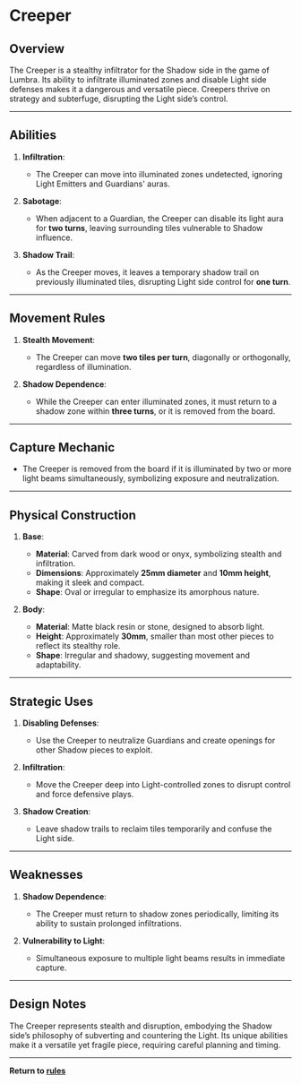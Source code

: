 # Creeper

## **Overview**
The Creeper is a stealthy infiltrator for the Shadow side in the game of Lumbra. Its ability to infiltrate illuminated zones and disable Light side defenses makes it a dangerous and versatile piece. Creepers thrive on strategy and subterfuge, disrupting the Light side’s control.

---

## **Abilities**
1. **Infiltration**:
   - The Creeper can move into illuminated zones undetected, ignoring Light Emitters and Guardians' auras.

2. **Sabotage**:
   - When adjacent to a Guardian, the Creeper can disable its light aura for **two turns**, leaving surrounding tiles vulnerable to Shadow influence.

3. **Shadow Trail**:
   - As the Creeper moves, it leaves a temporary shadow trail on previously illuminated tiles, disrupting Light side control for **one turn**.

---

## **Movement Rules**
1. **Stealth Movement**:
   - The Creeper can move **two tiles per turn**, diagonally or orthogonally, regardless of illumination.

2. **Shadow Dependence**:
   - While the Creeper can enter illuminated zones, it must return to a shadow zone within **three turns**, or it is removed from the board.

---

## **Capture Mechanic**
- The Creeper is removed from the board if it is illuminated by two or more light beams simultaneously, symbolizing exposure and neutralization.

---

## **Physical Construction**
1. **Base**:
   - **Material**: Carved from dark wood or onyx, symbolizing stealth and infiltration.
   - **Dimensions**: Approximately **25mm diameter** and **10mm height**, making it sleek and compact.
   - **Shape**: Oval or irregular to emphasize its amorphous nature.

2. **Body**:
   - **Material**: Matte black resin or stone, designed to absorb light.
   - **Height**: Approximately **30mm**, smaller than most other pieces to reflect its stealthy role.
   - **Shape**: Irregular and shadowy, suggesting movement and adaptability.

---

## **Strategic Uses**
1. **Disabling Defenses**:
   - Use the Creeper to neutralize Guardians and create openings for other Shadow pieces to exploit.

2. **Infiltration**:
   - Move the Creeper deep into Light-controlled zones to disrupt control and force defensive plays.

3. **Shadow Creation**:
   - Leave shadow trails to reclaim tiles temporarily and confuse the Light side.

---

## **Weaknesses**
1. **Shadow Dependence**:
   - The Creeper must return to shadow zones periodically, limiting its ability to sustain prolonged infiltrations.

2. **Vulnerability to Light**:
   - Simultaneous exposure to multiple light beams results in immediate capture.

---

## **Design Notes**
The Creeper represents stealth and disruption, embodying the Shadow side’s philosophy of subverting and countering the Light. Its unique abilities make it a versatile yet fragile piece, requiring careful planning and timing.

---

**Return to [rules](https://github.com/CHI-CityTech/Blended-Shadow-Puppet/tree/main/CLane/Lumbra/rules)**
